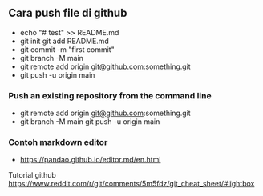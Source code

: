 ## Cara push file di github 
- echo "# test" >> README.md 
- git init git add README.md 
- git commit -m "first commit" 
- git branch -M main 
- git remote add origin git@github.com:something.git 
- git push -u origin main 

### Push an existing repository from the command line 
- git remote add origin git@github.com:something.git 
- git branch -M main git push -u origin main

### Contoh markdown editor
- https://pandao.github.io/editor.md/en.html


Tutorial github
https://www.reddit.com/r/git/comments/5m5fdz/git_cheat_sheet/#lightbox
